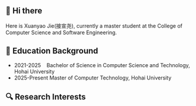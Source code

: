 ## 🤪 Hi there
Here is Xuanyao Jie(接宣尧), currently a master student at the College of Computer Science and Software Engineering.

## 🧐 Education Background
- 2021-2025&nbsp;&nbsp;&nbsp;&nbsp;Bachelor of Science in Computer Science and Technology, Hohai University
- 2025-Present&nbsp;Master of Computer Technology, Hohai University
## 🔍 Research Interests


<!--
**xyjie37/xyjie37** is a ✨ _special_ ✨ repository because its `README.md` (this file) appears on your GitHub profile.

Here are some ideas to get you started:

- 🔭 I’m currently working on ...
- 🌱 I’m currently learning ...
- 👯 I’m looking to collaborate on ...
- 🤔 I’m looking for help with ...
- 💬 Ask me about ...
- 📫 How to reach me: ...
- 😄 Pronouns: ...
- ⚡ Fun fact: ...
-->
